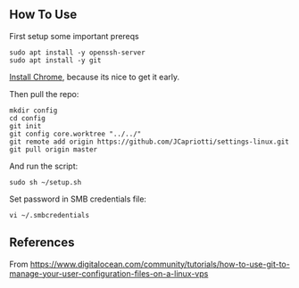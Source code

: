 
How To Use
--------------

First setup some important prereqs

    sudo apt install -y openssh-server
    sudo apt install -y git

[Install Chrome](https://www.google.com/chrome/browser/desktop/index.html), because its nice to get it early.

Then pull the repo:

    mkdir config
    cd config
    git init
    git config core.worktree "../../"
    git remote add origin https://github.com/JCapriotti/settings-linux.git
    git pull origin master

And run the script:

    sudo sh ~/setup.sh

Set password in SMB credentials file:

    vi ~/.smbcredentials

References
--------------
From https://www.digitalocean.com/community/tutorials/how-to-use-git-to-manage-your-user-configuration-files-on-a-linux-vps
